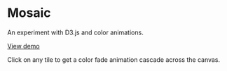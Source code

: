 # Mosaic

An experiment with D3.js and color animations.

[View demo](https://mosaic.phozee.io)

Click on any tile to get a color fade animation cascade across the canvas.
